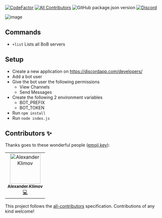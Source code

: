 [![CodeFactor](https://www.codefactor.io/repository/github/xorz57/kaiser-wilhelm-ii/badge)](https://www.codefactor.io/repository/github/xorz57/kaiser-wilhelm-ii)
[![All Contributors](https://img.shields.io/badge/all_contributors-1-orange.svg?style=flat-square)](#contributors)
![GitHub package.json version](https://img.shields.io/github/package-json/v/xorz57/kaiser-wilhelm-ii)
[![Discord](https://discordapp.com/api/guilds/616199514113572885/widget.png?style=shield)](https://discordapp.com/invite/PMqbH2Y)

![image](https://user-images.githubusercontent.com/1548352/64825736-fa3c2f80-d5c6-11e9-8d57-60ad59fa7951.png)

## Commands
- `+list` Lists all BoB servers

## Setup
- Create a new application on https://discordapp.com/developers/
- Add a bot user
- Give the bot user the following permissions
  - View Channels
  - Send Messages
- Create the following 2 environment variables
  - BOT_PREFIX
  - BOT_TOKEN
- Run `npm install`
- Run `node index.js`

## Contributors ✨

Thanks goes to these wonderful people ([emoji key](https://allcontributors.org/docs/en/emoji-key)):

<!-- ALL-CONTRIBUTORS-LIST:START - Do not remove or modify this section -->
<!-- prettier-ignore -->
<table>
  <tr>
    <td align="center"><a href="https://github.com/geeeezmo"><img src="https://avatars2.githubusercontent.com/u/2767789?v=4" width="100px;" alt="Alexander Klimov"/><br /><sub><b>Alexander Klimov</b></sub></a><br /><a href="https://github.com/xorz57/kaiser-wilhelm-ii/commits?author=geeeezmo" title="Code">💻</a></td>
  </tr>
</table>

<!-- ALL-CONTRIBUTORS-LIST:END -->

This project follows the [all-contributors](https://github.com/all-contributors/all-contributors) specification. Contributions of any kind welcome!